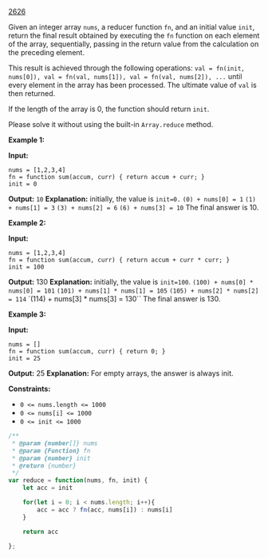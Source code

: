 [2626](https://leetcode.com/problems/array-reduce-transformation)

Given an integer array `nums`, a reducer function `fn`, and an initial value `init`, return the final result obtained by executing the `fn` function on each element of the array, sequentially, passing in the return value from the calculation on the preceding element.

This result is achieved through the following operations: `val = fn(init, nums[0]), val = fn(val, nums[1]), val = fn(val, nums[2]), ...` until every element in the array has been processed. The ultimate value of `val` is then returned.

If the length of the array is 0, the function should return `init`.

Please solve it without using the built-in `Array.reduce` method.

**Example 1:**

**Input:** 
```
nums = [1,2,3,4]
fn = function sum(accum, curr) { return accum + curr; }
init = 0
```
**Output:** `10`
**Explanation:**
initially, the value is `init=0.`
`(0) + nums[0] = 1`
`(1) + nums[1] = 3`
`(3) + nums[2] = 6`
`(6) + nums[3] = 10`
The final answer is 10.

**Example 2:**

**Input:** 
```
nums = [1,2,3,4]
fn = function sum(accum, curr) { return accum + curr * curr; }
init = 100
```
**Output:** 130
**Explanation:**
initially, the value is `init=100`.
`(100) + nums[0] * nums[0] = 101`
`(101) + nums[1] * nums[1] = 105`
`(105) + nums[2] * nums[2] = 114`
`(114) + nums[3] * nums[3] = 130``
The final answer is 130.

**Example 3:**

**Input:** 
```
nums = []
fn = function sum(accum, curr) { return 0; }
init = 25
```
**Output:** 25
**Explanation:** For empty arrays, the answer is always init.

**Constraints:**

- `0 <= nums.length <= 1000`
- `0 <= nums[i] <= 1000`
- `0 <= init <= 1000`

```js
/**
 * @param {number[]} nums
 * @param {Function} fn
 * @param {number} init
 * @return {number}
 */
var reduce = function(nums, fn, init) {
    let acc = init

    for(let i = 0; i < nums.length; i++){
        acc = acc ? fn(acc, nums[i]) : nums[i]
    }

    return acc
    
};
```
